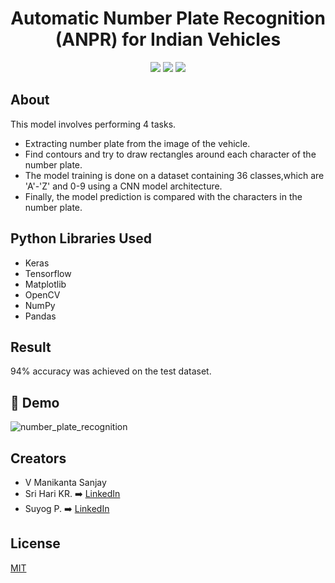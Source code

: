 <div align="Center">
<h1> Automatic Number Plate Recognition (ANPR) for Indian Vehicles </h1>

</p>
<a href="https://github.com/ManikantaSanjay/indian_number_plate_character_recognition/network/members"><img src="https://img.shields.io/github/forks/ManikantaSanjay/indian_number_plate_character_recognition?color=0969da&style=for-the-badge" height="auto" width="auto" /></a>
<a href="https://github.com/ManikantaSanjay/indian_number_plate_character_recognition/stargazers"><img src="https://img.shields.io/github/stars/ManikantaSanjay/indian_number_plate_character_recognition?color=0969da&style=for-the-badge" height="auto" width="auto" /></a>
<a href="https://github.com/ManikantaSanjay/indian_number_plate_character_recognition/blob/main/LICENSE"><img src="https://img.shields.io/github/license/ManikantaSanjay/indian_number_plate_character_recognition?color=0969da&style=for-the-badge" height="auto" width="auto" /></a>
</div>


## About

This model involves performing 4 tasks.

- Extracting number plate from the image of the vehicle.
- Find contours and try to draw rectangles around each character of the number plate.
- The model training is done on a dataset containing 36 classes,which are 'A'-'Z' and 0-9 using a CNN model architecture.
- Finally, the model prediction is compared with the characters in the number plate.



## Python Libraries Used

- Keras
- Tensorflow
- Matplotlib
- OpenCV
- NumPy
- Pandas

 
## Result
94% accuracy was achieved on the test dataset.

## 🚀 Demo


![number_plate_recognition](https://user-images.githubusercontent.com/53619729/162380150-1747663c-5105-472b-b1ed-be76c6cc9ad1.gif)




## Creators

* V Manikanta Sanjay 
* Sri Hari KR. ➡️ [LinkedIn](https://www.linkedin.com/in/sri-hari-k-r-6b04a7176/) 
* Suyog P. ➡️ [LinkedIn](https://www.linkedin.com/in/suyog-p-a85aa51aa/)
## License

[MIT](https://github.com/ManikantaSanjay/indian_number_plate_character_recognition/blob/master/LICENSE)
